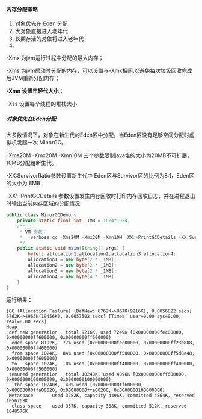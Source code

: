 ####  内存分配策略

1. 对象优先在 Eden 分配
2. 大对象直接进入老年代
3. 长期存活的对象将进入老年代
4. 



-Xmx 为jvm运行过程中分配的最大内存；

-Xms 为jvm启动时分配的内存，可以设置与-Xmx相同,以避免每次垃圾回收完成后JVM重新分配内存；

**-Xmn 设置年轻代大小**；

-Xss 设置每个线程的堆栈大小



#####  对象优先在Eden分配

大多数情况下，对象在新生代的Eden区中分配。当Eden区没有足够空间分配时虚拟机发起一次  MinorGC。



-Xms20M -Xmx20M -Xmn10M 三个参数限制java堆的大小为20MB不可扩展，10MB分配给新生代。

-XX:SurvivorRatio参数设置新生代中 Eden区与Survivor区的比例为8:1，Eden区的大小为 8MB

-XX:+PrintGCDetails 参数设置发生内存回收时打印内存回收日志，并在进程退出时输出当前内存区域的分配情况



```java
public class MinorGCDemo {
    private static final int _1MB = 1024*1024;
    /**
     * VM 参数： 
     *	-verbose:gc -Xms20M -Xmx20M -Xmn10M -XX:+PrintGCDetails -XX:SurvivorRatio=8
     */
    public static void main(String[] args) {
        byte[] allocation1,allocation2,allocation3,allocation4;
        allocation1 = new byte[2 * _1MB];
        allocation2 = new byte[2 * _1MB];
        allocation3 = new byte[2 * _1MB];
        allocation4 = new byte[4 * _1MB]; 
    }
}
```

运行结果：

```
[GC (Allocation Failure) [DefNew: 6762K->867K(9216K), 0.0056822 secs] 6762K->4963K(19456K), 0.0057502 secs] [Times: user=0.00 sys=0.00, real=0.00 secs] 
Heap
 def new generation   total 9216K, used 7249K [0x00000000fec00000, 0x00000000ff600000, 0x00000000ff600000)
  eden space 8192K,  77% used [0x00000000fec00000, 0x00000000ff23b888, 0x00000000ff400000)
  from space 1024K,  84% used [0x00000000ff500000, 0x00000000ff5d8e48, 0x00000000ff600000)
  to   space 1024K,   0% used [0x00000000ff400000, 0x00000000ff400000, 0x00000000ff500000)
 tenured generation   total 10240K, used 4096K [0x00000000ff600000, 0x0000000100000000, 0x0000000100000000)
   the space 10240K,  40% used [0x00000000ff600000, 0x00000000ffa00020, 0x00000000ffa00200, 0x0000000100000000)
 Metaspace       used 3282K, capacity 4496K, committed 4864K, reserved 1056768K
  class space    used 357K, capacity 388K, committed 512K, reserved 1048576K
```


